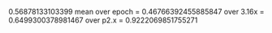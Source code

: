0.56878133103399
mean over epoch = 0.46766392455885847
over 3.16x = 0.6499300378981467
over p2.x = 0.9222069851755271
